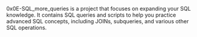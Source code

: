 0x0E-SQL_more_queries is a project that focuses on expanding your SQL knowledge. It contains SQL queries and scripts to help you practice advanced SQL concepts, including JOINs, subqueries, and various other SQL operations.
